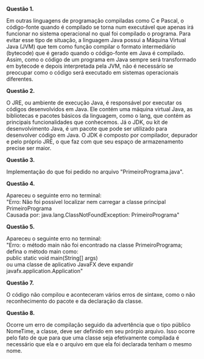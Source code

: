 **Questão 1.**

Em outras linguagens de programação compiladas como C e Pascal, o código-fonte quando é compilado se torna num executável que apenas irá funcionar no sistema operacional no qual foi compilado o programa. Para evitar esse tipo de situação, a linguagem Java possui a Máquina Virtual Java (JVM) que tem como função compilar o formato intermediário (bytecode) que é gerado quando o código-fonte em Java é compilado. Assim, como o código de um programa em Java sempre será transformado em bytecode e depois interpretada pela JVM, não é necessário se preocupar como o código será executado em sistemas operacionais diferentes.


**Questão 2.**

O JRE, ou ambiente de execução Java, é responsável por executar os códigos desenvolvidos em Java. Ele contém uma máquina virtual Java, as bibliotecas e pacotes básicos da linguagem, como o lang, que contém as principais funcionalidades que conhecemos. Já o JDK, ou kit de desenvolvimento Java, é um pacote que pode ser utilizado para desenvolver código em Java. O JDK é composto por compilador, depurador e pelo próprio JRE, o que faz com que seu espaço de armazenamento precise ser maior.

**Questão 3.**

Implementação do que foi pedido no arquivo "PrimeiroPrograma.java".

**Questão 4.**

Apareceu o seguinte erro no terminal: <br>
"Erro: Não foi possível localizar nem carregar a classe principal PrimeiroPrograma <br>
Causada por: java.lang.ClassNotFoundException: PrimeiroPrograma"


**Questão 5.**

Apareceu o seguinte erro no terminal: <br>
"Erro: o método main não foi encontrado na classe PrimeiroPrograma; defina o método main como: <br>
public static void main(String[] args) <br>
ou uma classe de aplicativo JavaFX deve expandir javafx.application.Application" 


**Questão 7.**

O código não compilou e aconteceram vários erros de sintaxe, como o não reconhecimento do pacote e da declaração da classe.


**Questão 8.**

Ocorre um erro de compilação seguido da advertência que o tipo público NomeTime, a classe, deve ser definido em seu prórpio arquivo. Isso ocorre pelo fato de que para que uma classe seja efetivamente compilada é necessário que ela e o arquivo em que ela foi declarada tenham o mesmo nome.
